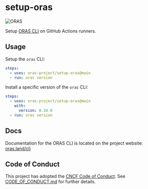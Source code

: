 # setup-oras

![ORAS](https://github.com/oras-project/oras-www/raw/main/docs/assets/images/oras.png)

Setup [ORAS CLI](https://github.com/oras-project/oras) on GitHub Actions runners.

## Usage

Setup the `oras` CLI:

```yaml
steps:
  - uses: oras-project/setup-oras@main
  - run: oras version
```

Install a specific version of the `oras` CLI:

```yaml
steps:
  - uses: oras-project/setup-oras@main
    with:
      version: 0.16.0
  - run: oras version
```

## Docs

Documentation for the ORAS CLI is located on
the project website: [oras.land/cli](https://oras.land/cli/)

## Code of Conduct

This project has adopted the [CNCF Code of Conduct](https://github.com/cncf/foundation/blob/master/code-of-conduct.md). See [CODE_OF_CONDUCT.md](CODE_OF_CONDUCT.md) for further details.


